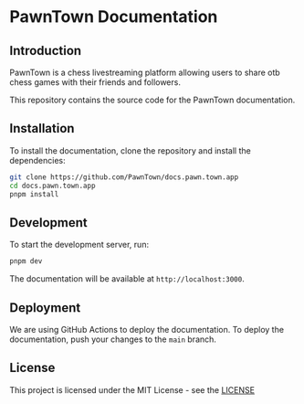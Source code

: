 # PawnTown Documentation

## Introduction

PawnTown is a chess livestreaming platform allowing users to share otb
chess games with their friends and followers.

This repository contains the source code for the PawnTown documentation.

## Installation

To install the documentation, clone the repository and install the
dependencies:

```bash
git clone https://github.com/PawnTown/docs.pawn.town.app
cd docs.pawn.town.app
pnpm install
```

## Development

To start the development server, run:

```bash
pnpm dev
```

The documentation will be available at `http://localhost:3000`.

## Deployment

We are using GitHub Actions to deploy the documentation. To deploy the
documentation, push your changes to the `main` branch.

## License

This project is licensed under the MIT License - see the [LICENSE](LICENSE)
